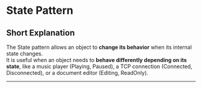 # State Pattern
## Short Explanation
The State pattern allows an object to **change its behavior** when its internal state changes.  
It is useful when an object needs to **behave differently depending on its state**, like a music player (Playing, Paused), a TCP connection (Connected, Disconnected), or a document editor (Editing, ReadOnly).

---
